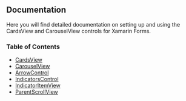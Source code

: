 ## Documentation

Here you will find detailed documentation on setting up and using the CardsView and CarouselView controls for Xamarin Forms.

### Table of Contents
* [CardsView](CardsView.md)
* [CarouselView](CarouselView.md)
* [ArrowControl](ArrowControl%20(Left:Right).md)
* [IndicatorsControl](IndicatorsControl.md)
* [IndicatorItemView](IndicatorItemView.md)
* [ParentScrollView](ParentScrollView.md)
